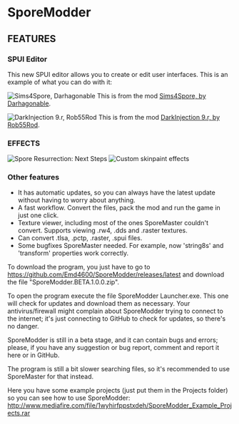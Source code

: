 # SporeModder

## FEATURES

### SPUI Editor
This new SPUI editor allows you to create or edit user interfaces. This is an example of what you can do with it:

![Sims4Spore, Darhagonable](http://i.imgur.com/wKJ80Ss.jpg)
This is from the mod [Sims4Spore, by Darhagonable](http://davoonline.com/phpBB3/viewtopic.php?f=126&p=29316&sid=c12cdd18dc0b21b0b0b2b9cb952dc845#p28383).

![DarkInjection 9.r, Rob55Rod](http://i.imgur.com/7qHuHO2.png)
This is from the mod [DarkInjection 9.r, by Rob55Rod](http://www.davoonline.com/sporemodder/rob55rod/DI_9r/DI9r.html).

### EFFECTS
![Spore Resurrection: Next Steps](http://i.imgur.com/lEaKWNW.png)
![Custom skinpaint effects](http://i.imgur.com/z2kwgKA.png)

### Other features

- It has automatic updates, so you can always have the latest update without having to worry about anything.
- A fast workflow. Convert the files, pack the mod and run the game in just one click.
- Texture viewer, including most of the ones SporeMaster couldn't convert. Supports viewing .rw4, .dds and .raster textures.
- Can convert .tlsa, .pctp, .raster, .spui files.
- Some bugfixes SporeMaster needed. For example, now 'string8s' and 'transform' properties work correctly.

To download the program, you just have to go to https://github.com/Emd4600/SporeModder/releases/latest and download the file "SporeModder.BETA.1.0.0.zip".

To open the program execute the file SporeModder Launcher.exe. This one will check for updates and download them as necessary. Your antivirus/firewall might complain about SporeModder trying to connect to the internet; it's just connecting to GitHub to check for updates, so there's no danger.

SporeModder is still in a beta stage, and it can contain bugs and errors; please, if you have any suggestion or bug report, comment and report it here or in GitHub.

The program is still a bit slower searching files, so it's recommended to use SporeMaster for that instead.

Here you have some example projects (just put them in the Projects folder) so you can see how to use SporeModder: http://www.mediafire.com/file/1wyhirfppstxdeh/SporeModder_Example_Projects.rar
